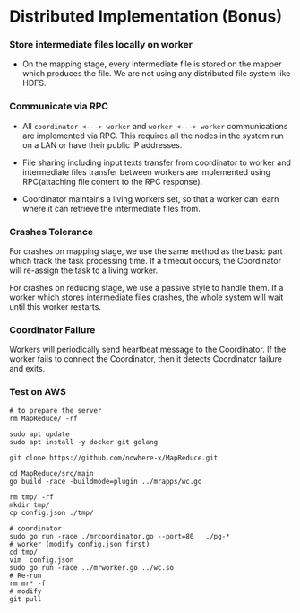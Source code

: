 # Distributed Implementation (Bonus)

### Store intermediate files locally on worker

- On the mapping stage, every intermediate file is stored on the mapper which produces the file. We are not using any distributed file system like HDFS.

### Communicate via RPC

- All `coordinator <---> worker` and `worker <---> worker` communications are implemented via RPC. This requires all the nodes in the system run on a LAN or have their public IP addresses. 

- File sharing including input texts transfer from coordinator to worker and intermediate files transfer between workers are implemented using RPC(attaching file content to the RPC response). 

- Coordinator maintains a living workers set, so that a worker can learn where it can retrieve the intermediate files from.

### Crashes Tolerance

For crashes on mapping stage, we use the same method as the basic part which track the task processing time. If a timeout occurs, the Coordinator will re-assign the task to a living worker.

For crashes on reducing stage, we use a passive style to handle them. If a worker which stores intermediate files crashes, the whole system will wait until this worker restarts.

### Coordinator Failure

Workers will periodically send heartbeat message to the Coordinator. If the worker fails to connect the Coordinator, then it detects Coordinator failure and exits.

### Test on AWS

``` shell
# to prepare the server
rm MapReduce/ -rf

sudo apt update 
sudo apt install -y docker git golang

git clone https://github.com/nowhere-x/MapReduce.git

cd MapReduce/src/main
go build -race -buildmode=plugin ../mrapps/wc.go

rm tmp/ -rf
mkdir tmp/ 
cp config.json ./tmp/

# coordinator
sudo go run -race ./mrcoordinator.go --port=80   ./pg-*
# worker (modify config.json first)
cd tmp/
vim  config.json
sudo go run -race ../mrworker.go ../wc.so
# Re-run 
rm mr* -f
# modify
git pull
```
